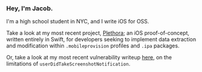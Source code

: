 ### Hey, I'm Jacob. 
I'm a high school student in NYC, and I write iOS for OSS.

Take a look at my most recent project, [Plethora](https://github.com/jacobprezant/Plethora); an iOS proof-of-concept, written entirely in Swift, for developers seeking to implement data extraction and modification within `.mobileprovision` profiles and `.ipa` packages.

Or,
take a look at my most recent vulnerability writeup [here](https://gist.github.com/jacobprezant/a81dcf157dde880a1879fb72854651a0), on the limitations of `userDidTakeScreenshotNotification`.
